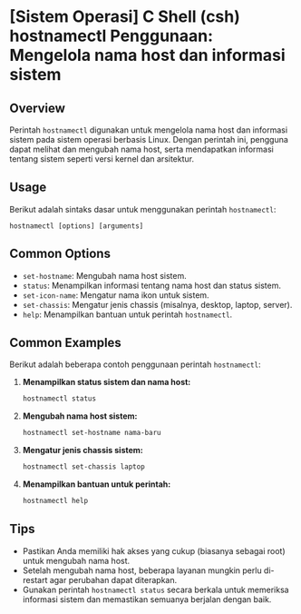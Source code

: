 # [Sistem Operasi] C Shell (csh) hostnamectl Penggunaan: Mengelola nama host dan informasi sistem

## Overview
Perintah `hostnamectl` digunakan untuk mengelola nama host dan informasi sistem pada sistem operasi berbasis Linux. Dengan perintah ini, pengguna dapat melihat dan mengubah nama host, serta mendapatkan informasi tentang sistem seperti versi kernel dan arsitektur.

## Usage
Berikut adalah sintaks dasar untuk menggunakan perintah `hostnamectl`:

```
hostnamectl [options] [arguments]
```

## Common Options
- `set-hostname`: Mengubah nama host sistem.
- `status`: Menampilkan informasi tentang nama host dan status sistem.
- `set-icon-name`: Mengatur nama ikon untuk sistem.
- `set-chassis`: Mengatur jenis chassis (misalnya, desktop, laptop, server).
- `help`: Menampilkan bantuan untuk perintah `hostnamectl`.

## Common Examples
Berikut adalah beberapa contoh penggunaan perintah `hostnamectl`:

1. **Menampilkan status sistem dan nama host:**
   ```bash
   hostnamectl status
   ```

2. **Mengubah nama host sistem:**
   ```bash
   hostnamectl set-hostname nama-baru
   ```

3. **Mengatur jenis chassis sistem:**
   ```bash
   hostnamectl set-chassis laptop
   ```

4. **Menampilkan bantuan untuk perintah:**
   ```bash
   hostnamectl help
   ```

## Tips
- Pastikan Anda memiliki hak akses yang cukup (biasanya sebagai root) untuk mengubah nama host.
- Setelah mengubah nama host, beberapa layanan mungkin perlu di-restart agar perubahan dapat diterapkan.
- Gunakan perintah `hostnamectl status` secara berkala untuk memeriksa informasi sistem dan memastikan semuanya berjalan dengan baik.